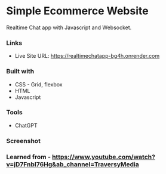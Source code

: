 # Simple Ecommerce Website

Realtime Chat app with Javascript and Websocket.

### Links

- Live Site URL: https://realtimechatapp-bg4h.onrender.com

### Built with

- CSS - Grid, flexbox
- HTML
- Javascript

### Tools

- ChatGPT

### Screenshot

### Learned from - https://www.youtube.com/watch?v=jD7FnbI76Hg&ab_channel=TraversyMedia
